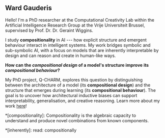 ## **Ward** Gauderis

Hello!
I'm a PhD researcher at the Computational Creativity Lab within the Artificial Intelligence Research Group at the Vrije Universiteit Brussel, supervised by Prof. Dr. Dr. Geraint Wiggins.

I study **compositionality** in AI --- how explicit structure and emergent behaviour interact in intelligent systems. My work bridges symbolic and sub-symbolic AI, with a focus on models that are inherently interpretable by design and can reason and create in human-like ways.

**How can the _compositional design_ of a model's structure improve its _compositional behaviour_?**

My PhD project, Q-CHARM, explores this question by distinguishing between the architecture of a model (its **compositional design**) and the structure that emerges during learning (its **compositional behaviour**). The goal is to uncover how architectural inductive biases can support interpretability, generalisation, and creative reasoning. Learn more about my work [here](https://wardgauderis.github.io/)!

<!-- prettier-ignore-start -->
*[compositionality]: Compositionality is the algebraic capacity to understand and produce novel combinations from known components.

*[inherently]: read: compositionally
<!-- prettier-ignore-end -->
